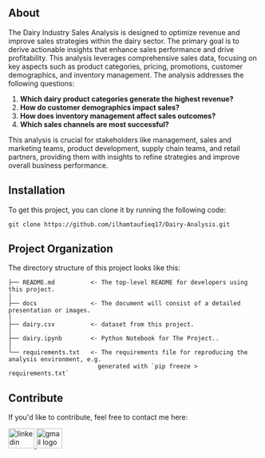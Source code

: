 ## About

The Dairy Industry Sales Analysis is designed to optimize revenue and improve sales strategies within the dairy sector. The primary goal is to derive actionable insights that enhance sales performance and drive profitability. This analysis leverages comprehensive sales data, focusing on key aspects such as product categories, pricing, promotions, customer demographics, and inventory management. The analysis addresses the following questions:

1. **Which dairy product categories generate the highest revenue?**
2. **How do customer demographics impact sales?**
3. **How does inventory management affect sales outcomes?**
4. **Which sales channels are most successful?**

This analysis is crucial for stakeholders like management, sales and marketing teams, product development, supply chain teams, and retail partners, providing them with insights to refine strategies and improve overall business performance.

## Installation

To get this project, you can clone it by running the following code:

    git clone https://github.com/ilhamtaufieq17/Dairy-Analysis.git
## Project Organization

The directory structure of this project looks like this:

    ├── README.md          <- The top-level README for developers using this project.
    │
    ├── docs               <- The document will consist of a detailed presentation or images.
    │
    ├── dairy.csv          <- dataset from this project.
    │
    ├── dairy.ipynb        <- Python Notebook for The Project..
    │
    └── requirements.txt   <- The requirements file for reproducing the analysis environment, e.g.
                             generated with `pip freeze > requirements.txt`

## Contribute

If you'd like to contribute, feel free to contact me here:

<a href="https://www.linkedin.com/in/ilham-taufieq-julfianto/" target="_blank">
    <img src="https://raw.githubusercontent.com/maurodesouza/profile-readme-generator/master/src/assets/icons/social/linkedin/default.svg" width="52" height="40" alt="linkedin logo"/>
  </a>
  <a href="mailto:taufieq17@gmail.com" target="_blank">
    <img src="https://raw.githubusercontent.com/maurodesouza/profile-readme-generator/master/src/assets/icons/social/gmail/default.svg"  width="52" height="40" alt="gmail logo"/>
  </a>

